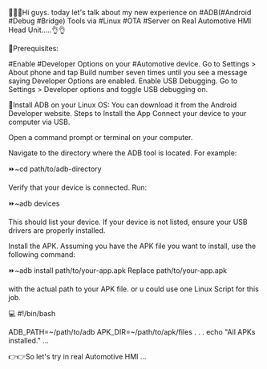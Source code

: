 🌅🌅🌅Hi guys.
today let's talk about my new experience on #ADB(#Android #Debug #Bridge) Tools via #Linux #OTA #Server on Real Automotive HMI Head Unit.....👌👌

🔗Prerequisites:

#Enable #Developer Options on your #Automotive  device. Go to Settings > About phone and tap Build number seven times until you see a message saying Developer Options are enabled.
Enable USB Debugging. Go to Settings > Developer options and toggle USB debugging on.

🔗Install ADB on your Linux OS:
You can download it from the Android Developer website.
Steps to Install the App
Connect your device to your computer via USB.

Open a command prompt or terminal on your computer.

Navigate to the directory where the ADB tool is located. For example:

⏩~cd path/to/adb-directory


Verify that your device is connected. Run:

⏩~adb devices


This should list your device. If your device is not listed, ensure your USB drivers are properly installed.

Install the APK. Assuming you have the APK file you want to install, use the following command:

⏩~adb install path/to/your-app.apk
Replace path/to/your-app.apk 

with the actual path to your APK file.
or u could use one Linux Script for this job.

💻
#!/bin/bash

ADB_PATH=~/path/to/adb
APK_DIR=~/path/to/apk/files
.
.
.
echo "All APKs installed."
_._._._

👉👉So let's try in real Automotive HMI ...
